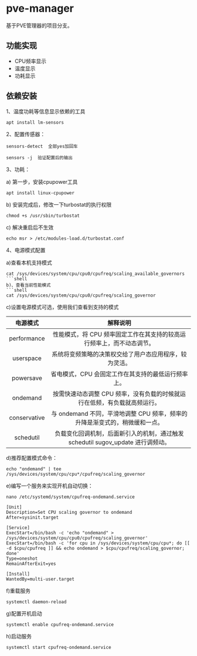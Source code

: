 # pve-manager

基于PVE管理器的项目分支。

## 功能实现

- CPU频率显示
- 温度显示
- 功耗显示

## 依赖安装

1、温度功耗等信息显示依赖的工具
```shell
apt install lm-sensors
```
2、配置传感器：
```shell
sensors-detect  全部yes加回车
````
```shell
sensors -j  验证配置后的输出
```
3、功耗：

a) 第一步，安装cpupower工具
```shell
apt install linux-cpupower
```
b) 安装完成后，修改一下turbostat的执行权限
```shell
chmod +s /usr/sbin/turbostat
```
c) 解决重启后不生效
```shell
echo msr > /etc/modules-load.d/turbostat.conf
```
4、电源模式配置

a)查看本机支持模式
```shell
cat /sys/devices/system/cpu/cpu0/cpufreq/scaling_available_governors
```shell
b)、查看当前性能模式
```shell
cat /sys/devices/system/cpu/cpu0/cpufreq/scaling_governor
```
c)设置电源模式可选，使用我们查看到支持的模式

| 电源模式 | 解释说明 |  
| :--: | :--: |  
| performance | 性能模式，将 CPU 频率固定工作在其支持的较高运行频率上，而不动态调节。 |  
| userspace | 系统将变频策略的决策权交给了用户态应用程序，较为灵活。 |  
| powersave | 省电模式，CPU 会固定工作在其支持的最低运行频率上。 |  
| ondemand | 按需快速动态调整 CPU 频率，没有负载的时候就运行在低频，有负载就高频运行。 |  
| conservative | 与 ondemand 不同，平滑地调整 CPU 频率，频率的升降是渐变式的，稍微缓和一点。 |  
| schedutil | 负载变化回调机制，后面新引入的机制，通过触发 schedutil sugov_update 进行调频动。 |

d)推荐配置模式命令：
```shell
echo "ondemand" | tee /sys/devices/system/cpu/cpu*/cpufreq/scaling_governor
```
e)编写一个服务来实现开机自动切换：
```shell
nano /etc/systemd/system/cpufreq-ondemand.service
```
```shell
[Unit]  
Description=Set CPU scaling governor to ondemand  
After=sysinit.target  
  
[Service]  
ExecStart=/bin/bash -c 'echo "ondemand" > /sys/devices/system/cpu/cpu0/cpufreq/scaling_governor'  
ExecStart=/bin/bash -c 'for cpu in /sys/devices/system/cpu/cpu*; do [[ -d $cpu/cpufreq ]] && echo ondemand > $cpu/cpufreq/scaling_governor; done'  
Type=oneshot  
RemainAfterExit=yes  
  
[Install]  
WantedBy=multi-user.target
```
f)重载服务
```shell
systemctl daemon-reload
```
g)配置开机启动
```shell
systemctl enable cpufreq-ondemand.service
```
h)启动服务
```shell
systemctl start cpufreq-ondemand.service
```
